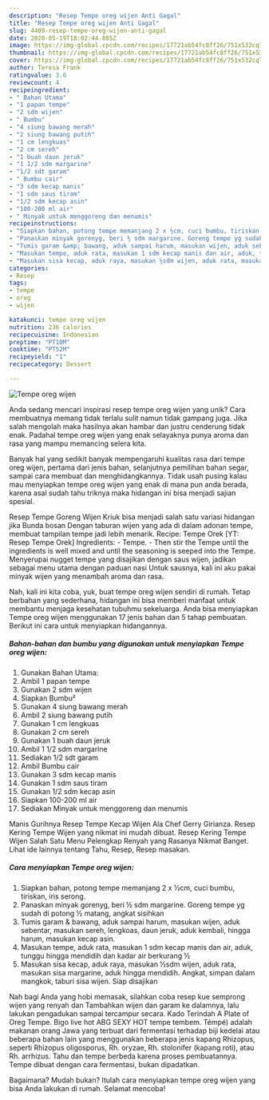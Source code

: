 ```yaml
---
description: "Resep Tempe oreg wijen Anti Gagal"
title: "Resep Tempe oreg wijen Anti Gagal"
slug: 4409-resep-tempe-oreg-wijen-anti-gagal
date: 2020-05-19T18:02:44.885Z
image: https://img-global.cpcdn.com/recipes/17721ab54fc8ff26/751x532cq70/tempe-oreg-wijen-foto-resep-utama.jpg
thumbnail: https://img-global.cpcdn.com/recipes/17721ab54fc8ff26/751x532cq70/tempe-oreg-wijen-foto-resep-utama.jpg
cover: https://img-global.cpcdn.com/recipes/17721ab54fc8ff26/751x532cq70/tempe-oreg-wijen-foto-resep-utama.jpg
author: Teresa Frank
ratingvalue: 3.6
reviewcount: 4
recipeingredient:
- " Bahan Utama"
- "1 papan tempe"
- "2 sdm wijen"
- " Bumbu"
- "4 siung bawang merah"
- "2 siung bawang putih"
- "1 cm lengkuas"
- "2 cm sereh"
- "1 buah daun jeruk"
- "1 1/2 sdm margarine"
- "1/2 sdt garam"
- " Bumbu cair"
- "3 sdm kecap manis"
- "1 sdm saus tiram"
- "1/2 sdm kecap asin"
- "100-200 ml air"
- " Minyak untuk menggoreng dan menumis"
recipeinstructions:
- "Siapkan bahan, potong tempe memanjang 2 x ½cm, cuci bumbu, tiriskan, iris serong."
- "Panaskan minyak gorenyg, beri ½ sdm margarine. Goreng tempe yg sudah di potong ½ matang, angkat sisihkan"
- "Tumis garam &amp; bawang, aduk sampai harum, masukan wijen, aduk sebentar, masukan sereh, lengkoas, daun jeruk, aduk kembali, hingga harum, masukan kecap asin."
- "Masukan tempe, aduk rata, masukan 1 sdm kecap manis dan air, aduk, tunggu hingga mendidih dan kadar air berkurang ½"
- "Masukan sisa kecap, aduk raya, masukan ½sdm wijen, aduk rata, masukan sisa margarine, aduk hingga mendidih. Angkat, simpan dalam mangkok, taburi sisa wijen. Siap disajikan"
categories:
- Resep
tags:
- tempe
- oreg
- wijen

katakunci: tempe oreg wijen 
nutrition: 236 calories
recipecuisine: Indonesian
preptime: "PT10M"
cooktime: "PT52M"
recipeyield: "1"
recipecategory: Dessert

---
```



![Tempe oreg wijen](https://img-global.cpcdn.com/recipes/17721ab54fc8ff26/751x532cq70/tempe-oreg-wijen-foto-resep-utama.jpg)

Anda sedang mencari inspirasi resep tempe oreg wijen yang unik? Cara membuatnya memang tidak terlalu sulit namun tidak gampang juga. Jika salah mengolah maka hasilnya akan hambar dan justru cenderung tidak enak. Padahal tempe oreg wijen yang enak selayaknya punya aroma dan rasa yang mampu memancing selera kita.

Banyak hal yang sedikit banyak mempengaruhi kualitas rasa dari tempe oreg wijen, pertama dari jenis bahan, selanjutnya pemilihan bahan segar, sampai cara membuat dan menghidangkannya. Tidak usah pusing kalau mau menyiapkan tempe oreg wijen yang enak di mana pun anda berada, karena asal sudah tahu triknya maka hidangan ini bisa menjadi sajian spesial.

Resep Tempe Goreng Wijen Kriuk bisa menjadi salah satu variasi hidangan jika Bunda bosan Dengan taburan wijen yang ada di dalam adonan tempe, membuat tampilan tempe jadi lebih menarik. Recipe: Tempe Orek [YT: Resep Tempe Orek] Ingredients: - Tempe. - Then stir the Tempe until the ingredients is well mixed and until the seasoning is seeped into the Tempe. Menyerupai nugget tempe yang disajikan dengan saus wijen, jadikan sebagai menu utama dengan paduan nasi Untuk sausnya, kali ini aku pakai minyak wijen yang menambah aroma dan rasa.


Nah, kali ini kita coba, yuk, buat tempe oreg wijen sendiri di rumah. Tetap berbahan yang sederhana, hidangan ini bisa memberi manfaat untuk membantu menjaga kesehatan tubuhmu sekeluarga. Anda bisa menyiapkan Tempe oreg wijen menggunakan 17 jenis bahan dan 5 tahap pembuatan. Berikut ini cara untuk menyiapkan hidangannya.

<!--inarticleads1-->

##### Bahan-bahan dan bumbu yang digunakan untuk menyiapkan Tempe oreg wijen:

1. Gunakan  Bahan Utama:
1. Ambil 1 papan tempe
1. Gunakan 2 sdm wijen
1. Siapkan  Bumbu²
1. Gunakan 4 siung bawang merah
1. Ambil 2 siung bawang putih
1. Gunakan 1 cm lengkuas
1. Gunakan 2 cm sereh
1. Gunakan 1 buah daun jeruk
1. Ambil 1 1/2 sdm margarine
1. Sediakan 1/2 sdt garam
1. Ambil  Bumbu cair
1. Gunakan 3 sdm kecap manis
1. Gunakan 1 sdm saus tiram
1. Gunakan 1/2 sdm kecap asin
1. Siapkan 100-200 ml air
1. Sediakan  Minyak untuk menggoreng dan menumis


Manis Gurihnya Resep Tempe Kecap Wijen Ala Chef Gerry Girianza. Resep Kering Tempe Wijen yang nikmat ini mudah dibuat. Resep Kering Tempe Wijen Salah Satu Menu Pelengkap Renyah yang Rasanya Nikmat Banget. Lihat ide lainnya tentang Tahu, Resep, Resep masakan. 

<!--inarticleads2-->

##### Cara menyiapkan Tempe oreg wijen:

1. Siapkan bahan, potong tempe memanjang 2 x ½cm, cuci bumbu, tiriskan, iris serong.
1. Panaskan minyak gorenyg, beri ½ sdm margarine. Goreng tempe yg sudah di potong ½ matang, angkat sisihkan
1. Tumis garam &amp; bawang, aduk sampai harum, masukan wijen, aduk sebentar, masukan sereh, lengkoas, daun jeruk, aduk kembali, hingga harum, masukan kecap asin.
1. Masukan tempe, aduk rata, masukan 1 sdm kecap manis dan air, aduk, tunggu hingga mendidih dan kadar air berkurang ½
1. Masukan sisa kecap, aduk raya, masukan ½sdm wijen, aduk rata, masukan sisa margarine, aduk hingga mendidih. Angkat, simpan dalam mangkok, taburi sisa wijen. Siap disajikan


Nah bagi Anda yang hobi memasak, silahkan coba resep kue semprong wijen yang renyah dan Tambahkan wijen dan garam ke dalamnya, lalu lakukan pengadukan sampai tercampur secara. Kado Terindah A Plate of Oreg Tempe. Bigo live hot ABG SEXY HOT tempe tembem. Témpé) adalah makanan orang Jawa yang terbuat dari fermentasi terhadap biji kedelai atau beberapa bahan lain yang menggunakan beberapa jenis kapang Rhizopus, seperti Rhizopus oligosporus, Rh. oryzae, Rh. stolonifer (kapang roti), atau Rh. arrhizus. Tahu dan tempe berbeda karena proses pembuatannya. Tempe dibuat dengan cara fermentasi, bukan dipadatkan. 

Bagaimana? Mudah bukan? Itulah cara menyiapkan tempe oreg wijen yang bisa Anda lakukan di rumah. Selamat mencoba!
